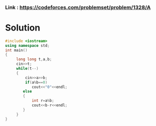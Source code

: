 ### Link : https://codeforces.com/problemset/problem/1328/A

# Solution 
```C++
#include <iostream>
using namespace std;
int main()
{
     long long t,a,b;
     cin>>t;
     while(t--)
     {
         cin>>a>>b;
         if(a%b==0) 
            cout<<"0"<<endl;
        else
        {
            int r=a%b;
            cout<<b-r<<endl;
        }  
     }
}


```
